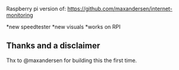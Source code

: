 
Raspberry pi version of: 
https://github.com/maxandersen/internet-monitoring

*new speedtester 
*new visuals
*works on RPI

## Thanks and a disclaimer


Thx to @maxandersen for building this the first time.

